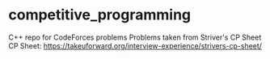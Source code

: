 # competitive_programming
C++ repo for CodeForces problems
Problems taken from Striver's CP Sheet
CP Sheet: https://takeuforward.org/interview-experience/strivers-cp-sheet/
